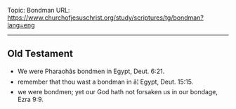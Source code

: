 Topic: Bondman
URL: https://www.churchofjesuschrist.org/study/scriptures/tg/bondman?lang=eng

---

## Old Testament

- We were Pharaohâs bondmen in Egypt, Deut. 6:21.
- remember that thou wast a bondman in â¦ Egypt, Deut. 15:15.
- we were bondmen; yet our God hath not forsaken us in our bondage, Ezra 9:9.


